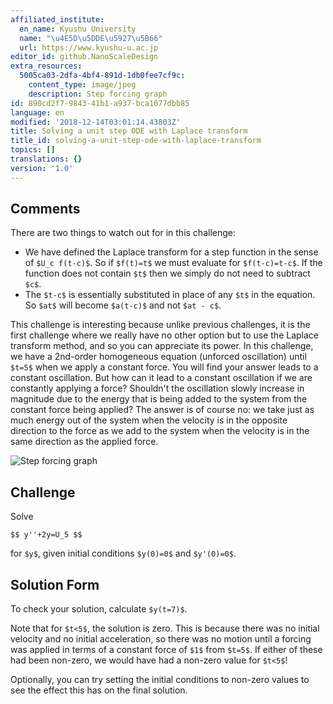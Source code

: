 ```yaml
---
affiliated_institute:
  en_name: Kyushu University
  name: "\u4E5D\u5DDE\u5927\u5B66"
  url: https://www.kyushu-u.ac.jp
editor_id: github.NanoScaleDesign
extra_resources:
  5005ca03-2dfa-4bf4-891d-1db0fee7cf9c:
    content_type: image/jpeg
    description: Step forcing graph
id: 890cd2f7-9843-41b1-a937-bca1077dbb85
language: en
modified: '2018-12-14T03:01:14.43803Z'
title: Solving a unit step ODE with Laplace transform
title_id: solving-a-unit-step-ode-with-laplace-transform
topics: []
translations: {}
version: '1.0'
---
```


## Comments
There are two things to watch out for in this challenge:
- We have defined the Laplace transform for a step function in the sense of `$U_c f(t-c)$`. So if `$f(t)=t$` we must evaluate for `$f(t-c)=t-c$`. If the function does not contain `$t$` then we simply do not need to subtract `$c$`.
- The `$t-c$` is essentially substituted in place of any `$t$` in the equation. So `$at$` will become `$a(t-c)$` and not `$at - c$`.

This challenge is interesting because unlike previous challenges, it is the first challenge where we really have no other option but to use the Laplace transform method, and so you can appreciate its power. In this challenge, we have a 2nd-order homogeneous equation (unforced oscillation) until `$t=5$` when we apply a constant force. You will find your answer leads to a constant oscillation. But how can it lead to a constant oscillation if we are constantly applying a force? Shouldn't the oscillation slowly increase in magnitude due to the energy that is being added to the system from the constant force being applied? The answer is of course no: we take just as much energy out of the system when the velocity is in the opposite direction to the force as we add to the system when the velocity is in the same direction as the applied force.

![Step forcing graph](/api/v0/teachers/github.NanoScaleDesign/resources/public/5005ca03-2dfa-4bf4-891d-1db0fee7cf9c.jpeg/5005ca03-2dfa-4bf4-891d-1db0fee7cf9c.jpeg)

## Challenge
Solve

`$$
    y''+2y=U_5
$$`

for `$y$`, given initial conditions `$y(0)=0$` and `$y'(0)=0$`. 


## Solution Form
To check your solution, calculate `$y(t=7)$`.

Note that for `$t<5$`, the solution is zero. This is because there was no initial velocity and no initial acceleration, so there was no motion until a forcing was applied in terms of a constant force of `$1$` from `$t=5$`. If either of these had been non-zero, we would have had a non-zero value for `$t<5$`!

Optionally, you can try setting the initial conditions to non-zero values to see the effect this has on the final solution.





